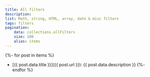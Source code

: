 ```yaml
---
title: All filters
description: 
list: Math, string, HTML, array, date & misc filters
tags: filters
pagination:
    data: collections.allFilters
    size: 100
    alias: items
---
```

{%- for post in items %}
- [{{ post.data.title }}]({{ post.url }}): {{ post.data.description }}
{%- endfor %}